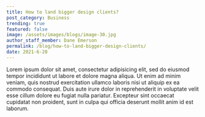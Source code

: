 ```yaml
---
title: How to land bigger design clients?
post_category: Business
trending: true
featured: false
image: /assets/images/blogs/image-30.jpg
author_staff_member: Dane Emerson
permalink: /blog/how-to-land-bigger-design-clients/
date: 2021-6-20
---
```


Lorem ipsum dolor sit amet, consectetur adipisicing elit, sed do eiusmod tempor incididunt ut labore et dolore magna aliqua. Ut enim ad minim veniam, quis nostrud exercitation ullamco laboris nisi ut aliquip ex ea commodo consequat. Duis aute irure dolor in reprehenderit in voluptate velit esse cillum dolore eu fugiat nulla pariatur. Excepteur sint occaecat cupidatat non proident, sunt in culpa qui officia deserunt mollit anim id est laborum.
